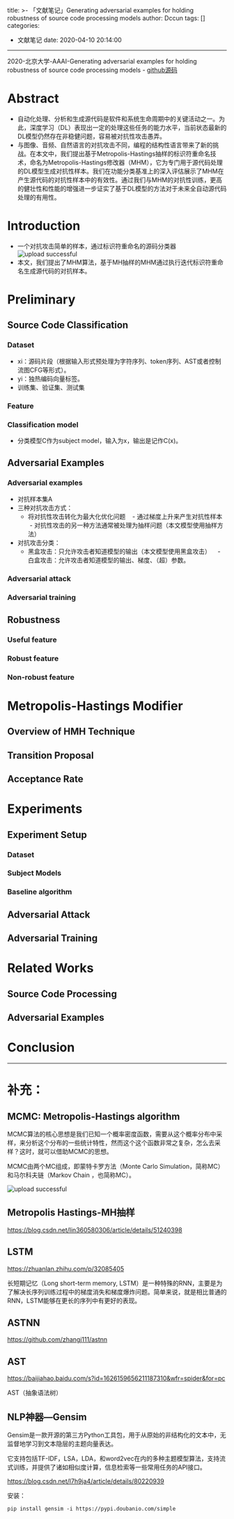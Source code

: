 title: >-
  「文献笔记」Generating adversarial examples for holding robustness of source code
  processing models
author: Dccun
tags: []
categories:
  - 文献笔记
date: 2020-04-10 20:14:00
---
2020-北京大学-AAAI-Generating adversarial examples for holding robustness of source code processing models - [github源码](https://github.com/Metropolis-Hastings-Modifier/MHM)

<!--more-->

# Abstract
- 自动化处理、分析和生成源代码是软件和系统生命周期中的关键活动之一。为此，深度学习（DL）表现出一定的处理这些任务的能力水平，当前状态最新的DL模型仍然存在非稳健问题，容易被对抗性攻击愚弄。
- 与图像、音频、自然语言的对抗攻击不同，编程的结构性语言带来了新的挑战。在本文中，我们提出基于Metropolis-Hastings抽样的标识符重命名技术，命名为Metropolis-Hastings修改器（MHM），它为专门用于源代码处理的DL模型生成对抗性样本。我们在功能分类基准上的深入评估展示了MHM在产生源代码的对抗性样本中的有效性。通过我们与MHM的对抗性训练，更高的健壮性和性能的增强进一步证实了基于DL模型的方法对于未来全自动源代码处理的有用性。

# Introduction

- 一个对抗攻击简单的样本，通过标识符重命名的源码分类器![upload successful](/images/pasted-117.png)
- 本文，我们提出了MHM算法，基于MH抽样的MHM通过执行迭代标识符重命名生成源代码的对抗样本。

# Preliminary
## Source Code Classification
### Dataset

- xi：源码片段（根据输入形式预处理为字符序列、token序列、AST或者控制流图CFG等形式）。
- yi：独热编码向量标签。
- 训练集、验证集、测试集

### Feature


### Classification model
- 分类模型C作为subject model，输入为x，输出是记作C(x)。

## Adversarial Examples
### Adversarial examples
- 对抗样本集A
- 三种对抗攻击方式：
	- 将对抗性攻击转化为最大化优化问题
    - 通过梯度上升来产生对抗性样本
    - 对抗性攻击的另一种方法通常被处理为抽样问题（本文模型使用抽样方法）
- 对抗攻击分类：
	- 黑盒攻击：只允许攻击者知道模型的输出（本文模型使用黑盒攻击）
    - 白盒攻击：允许攻击者知道模型的输出、梯度、（超）参数。

### Adversarial attack

### Adversarial training

## Robustness
### Useful feature

### Robust feature 

### Non-robust feature

# Metropolis-Hastings Modifier

## Overview of HMH Technique

## Transition Proposal

## Acceptance Rate

# Experiments
## Experiment Setup
### Dataset

### Subject Models

### Baseline algorithm

## Adversarial Attack

## Adversarial Training

# Related Works
## Source Code Processing

## Adversarial Examples

# Conclusion

***

# 补充：

## MCMC: Metropolis-Hastings algorithm
MCMC算法的核心思想是我们已知一个概率密度函数，需要从这个概率分布中采样，来分析这个分布的一些统计特性，然而这个这个函数非常之复杂，怎么去采样？这时，就可以借助MCMC的思想。

MCMC由两个MC组成，即蒙特卡罗方法（Monte Carlo Simulation，简称MC）和马尔科夫链（Markov Chain ，也简称MC）。

![upload successful](/images/pasted-118.png)

## Metropolis Hastings-MH抽样
https://blog.csdn.net/lin360580306/article/details/51240398

## LSTM
https://zhuanlan.zhihu.com/p/32085405

长短期记忆（Long short-term memory, LSTM）是一种特殊的RNN，主要是为了解决长序列训练过程中的梯度消失和梯度爆炸问题。简单来说，就是相比普通的RNN，LSTM能够在更长的序列中有更好的表现。

## ASTNN
https://github.com/zhangj111/astnn

## AST
https://baijiahao.baidu.com/s?id=1626159656211187310&wfr=spider&for=pc

AST（抽象语法树）

## NLP神器—Gensim
Gensim是一款开源的第三方Python工具包，用于从原始的非结构化的文本中，无监督地学习到文本隐层的主题向量表达。 

它支持包括TF-IDF，LSA，LDA，和word2vec在内的多种主题模型算法，支持流式训练，并提供了诸如相似度计算，信息检索等一些常用任务的API接口。

https://blog.csdn.net/l7h9ja4/article/details/80220939

安装：
```
pip install gensim -i https://pypi.doubanio.com/simple
```